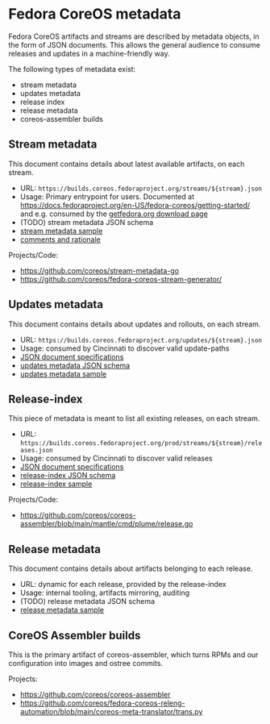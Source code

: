 # Fedora CoreOS metadata

Fedora CoreOS artifacts and streams are described by metadata objects, in the form of JSON documents.
This allows the general audience to consume releases and updates in a machine-friendly way.

The following types of metadata exist:
 * stream metadata
 * updates metadata
 * release index
 * release metadata
 * coreos-assembler builds

## Stream metadata

This document contains details about latest available artifacts, on each stream.

 * URL: `https://builds.coreos.fedoraproject.org/streams/${stream}.json`
 * Usage: Primary entrypoint for users.  Documented at https://docs.fedoraproject.org/en-US/fedora-coreos/getting-started/
   and e.g. consumed by the [getfedora.org download page](https://getfedora.org/en/coreos/download/)
 * (TODO) stream metadata JSON schema
 * [stream metadata sample][stream-sample]
 * [comments and rationale][stream-rationale]

[stream-sample]: ./stream/sample.json
[stream-rationale]: ./stream/rationale.yaml

Projects/Code:

 - https://github.com/coreos/stream-metadata-go
 - https://github.com/coreos/fedora-coreos-stream-generator/

## Updates metadata

This document contains details about updates and rollouts, on each stream.

 * URL: `https://builds.coreos.fedoraproject.org/updates/${stream}.json`
 * Usage: consumed by Cincinnati to discover valid update-paths
 * [JSON document specifications][updates-specs]
 * [updates metadata JSON schema][updates-schema]
 * [updates metadata sample][updates-sample]

[updates-schema]: ./updates/fcos-updates-schema.json
[updates-sample]: ./updates/sample.json
[updates-specs]: ./updates/specifications.md

## Release-index

This piece of metadata is meant to list all existing releases, on each stream.

 * URL: `https://builds.coreos.fedoraproject.org/prod/streams/${stream}/releases.json`
 * Usage: consumed by Cincinnati to discover valid releases
 * [JSON document specifications][release-index-specs]
 * [release-index JSON schema][release-index-schema]
 * [release-index sample][release-index-sample]

[release-index-schema]: ./release-index/fcos-release-index-schema.json
[release-index-sample]: ./release-index/sample.json
[release-index-specs]: ./release-index/specifications.md

Projects/Code:

 - https://github.com/coreos/coreos-assembler/blob/main/mantle/cmd/plume/release.go

## Release metadata

This document contains details about artifacts belonging to each release.

 * URL: dynamic for each release, provided by the release-index
 * Usage: internal tooling, artifacts mirroring, auditing
 * (TODO) release metadata JSON schema
 * [release metadata sample][release-sample]

[release-sample]: ./release/sample.json

## CoreOS Assembler builds

This is the primary artifact of coreos-assembler, which turns
RPMs and our configuration into images and ostree commits.

Projects:

 - https://github.com/coreos/coreos-assembler
 - https://github.com/coreos/fedora-coreos-releng-automation/blob/main/coreos-meta-translator/trans.py
